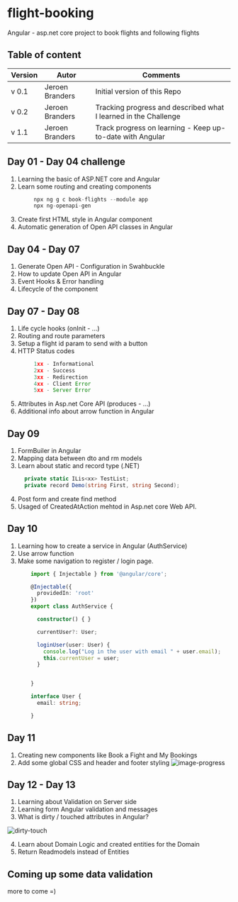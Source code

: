 # flight-booking
Angular - asp.net core project to book flights and following flights

## Table of content
Version      | Autor        | Comments                 |
------------ | -------------|--------------------------|
v 0.1 | Jeroen Branders  | Initial version of this Repo
v 0.2 | Jeroen Branders | Tracking progress and described what I learned in the Challenge
v 1.1 | Jeroen Branders | Track progress on learning - Keep up-to-date with Angular

## Day 01 - Day 04 challenge
1) Learning the basic of ASP.NET core and Angular
2) Learn some routing and creating components
   ```javascript
        npx ng g c book-flights --module app
        npx ng-openapi-gen
    ```
3) Create first HTML style in Angular component
4) Automatic generation of Open API classes in Angular 

## Day 04 - Day 07
1) Generate Open API - Configuration in Swahbuckle
2) How to update Open API in Angular
3) Event Hooks & Error handling
4) Lifecycle of the component

## Day 07 - Day 08
1) Life cycle hooks (onInit - ...)
2) Routing and route parameters
3) Setup a flight id param to send with a button
4) HTTP Status codes
   ```javascript
        1xx - Informational
        2xx - Success
        3xx - Redirection
        4xx - Client Error
        5xx - Server Error        
   ```
5) Attributes in Asp.net Core API (produces - ...)
6) Additional info about arrow function in Angular

## Day 09
1) FormBuiler in Angular
2) Mapping data between dto and rm models
3) Learn about static and record type (.NET)
   ```C#
     private static ILis<xx> TestList;
     private record Demo(string First, string Second);
   ```
4) Post form and create find method
5) Usaged of CreatedAtAction mehtod in Asp.net core Web API.

## Day 10
1) Learning how to create a service in Angular (AuthService)
2) Use arrow function
3) Make some navigation to register / login page.
    ```typescript
        import { Injectable } from '@angular/core';

        @Injectable({
          providedIn: 'root'
        })
        export class AuthService {

          constructor() { }

          currentUser?: User;

          loginUser(user: User) {
            console.log("Log in the user with email " + user.email);
            this.currentUser = user;
          }


        }

        interface User {
          email: string;

        }     
   ```
## Day 11
1) Creating new components like Book a Fight and My Bookings
2) Add some global CSS and header and footer styling
![image-progress](https://user-images.githubusercontent.com/78689165/182468280-5bbf049a-c75a-4303-9a05-ae94adf130fd.png)

## Day 12 - Day 13
1) Learning about Validation on Server side
2) Learning form Angular validation and messages
3) What is dirty / touched attributes in Angular?

![dirty-touch](https://user-images.githubusercontent.com/78689165/182949172-af4f8df4-a78c-4847-8203-18d0e849a0ca.png)

4) Learn about Domain Logic and created entities for the Domain
5) Return Readmodels instead of Entities

## Coming up some data validation
more to come =)
